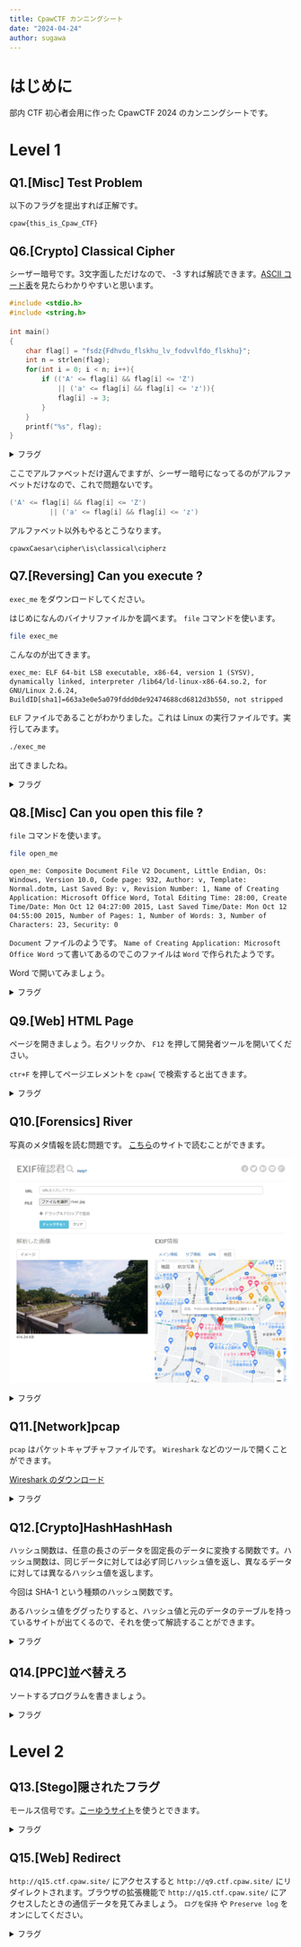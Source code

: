 ```yaml
---
title: CpawCTF カンニングシート
date: "2024-04-24"
author: sugawa
---
```


# はじめに

部内 CTF 初心者会用に作った CpawCTF 2024 のカンニングシートです。

# Level 1

## Q1.[Misc] Test Problem

以下のフラグを提出すれば正解です。

```title="flag"
cpaw{this_is_Cpaw_CTF}
```

## Q6.[Crypto] Classical Cipher

シーザー暗号です。3文字面しただけなので、 -3 すれば解読できます。[ASCII コード表](https://www.tuatmcc.com/blog/2024-01-26-ascii-table/)を見たらわかりやすいと思います。

```c
#include <stdio.h>
#include <string.h>

int main()
{
    char flag[] = "fsdz{Fdhvdu_flskhu_lv_fodvvlfdo_flskhu}";
    int n = strlen(flag);
    for(int i = 0; i < n; i++){
        if (('A' <= flag[i] && flag[i] <= 'Z')
            || ('a' <= flag[i] && flag[i] <= 'z')){
            flag[i] -= 3;
        }
    }
    printf("%s", flag);
}
```

<details>
<summary>フラグ</summary>

```title="flag"
cpaw{Caesar_cipher_is_classical_cipher}
```

</details>

ここでアルファベットだけ選んでますが、シーザー暗号になってるのがアルファベットだけなので、これで問題ないです。

```c
('A' <= flag[i] && flag[i] <= 'Z')
          || ('a' <= flag[i] && flag[i] <= 'z')
```

アルファベット以外もやるとこうなります。

```
cpawxCaesar\cipher\is\classical\cipherz
```

## Q7.[Reversing] Can you execute ?

`exec_me` をダウンロードしてください。

はじめになんのバイナリファイルかを調べます。 `file` コマンドを使います。

```bash
file exec_me
```

こんなのが出てきます。

```
exec_me: ELF 64-bit LSB executable, x86-64, version 1 (SYSV), dynamically linked, interpreter /lib64/ld-linux-x86-64.so.2, for GNU/Linux 2.6.24, BuildID[sha1]=663a3e0e5a079fddd0de92474688cd6812d3b550, not stripped
```

`ELF` ファイルであることがわかりました。これは Linux の実行ファイルです。実行してみます。

```bash
./exec_me
```

出てきましたね。

<details>
<summary>フラグ</summary>

```
cpaw{Do_you_know_ELF_file?}
```

</details>

## Q8.[Misc] Can you open this file ?

`file` コマンドを使います。

```bash
file open_me
```

```
open_me: Composite Document File V2 Document, Little Endian, Os: Windows, Version 10.0, Code page: 932, Author: v, Template: Normal.dotm, Last Saved By: v, Revision Number: 1, Name of Creating Application: Microsoft Office Word, Total Editing Time: 28:00, Create Time/Date: Mon Oct 12 04:27:00 2015, Last Saved Time/Date: Mon Oct 12 04:55:00 2015, Number of Pages: 1, Number of Words: 3, Number of Characters: 23, Security: 0
```

`Document` ファイルのようです。 `Name of Creating Application: Microsoft Office Word` って書いてあるのでこのファイルは `Word` で作られたようです。

Word で開いてみましょう。

<details>
<summary>フラグ</summary>

![Q8-1.png](Q8-1.png)

```
cpaw{Th1s_f1le_c0uld_be_0p3n3d}
```

</details>

## Q9.[Web] HTML Page

ページを開きましょう。右クリックか、 `F12` を押して開発者ツールを開いてください。

`ctr+F` を押してページエレメントを `cpaw{` で検索すると出てきます。

<details>
<summary>フラグ</summary>

![Q9-1.png](Q9-1.png)

```
cpaw{9216ddf84851f15a46662eb04759d2bebacac666}
```

</details>

## Q10.[Forensics] River

写真のメタ情報を読む問題です。 [こちら](http://exif-check.org/)のサイトで読むことができます。

![Q10-1.png](Q10-1.png)

<details>
<summary>フラグ</summary>

甲突川(こうつきがわ)って言うらしい。

```
cpaw{koutsukigawa}
```

</details>

## Q11.[Network]pcap

`pcap` はパケットキャプチャファイルです。 `Wireshark` などのツールで開くことができます。

[Wireshark のダウンロード](https://www.wireshark.org/download.html)

<details>
<summary>フラグ</summary>

![Q11-1.png](Q11-1.png)

```
cpaw{gochi_usa_kami}
```

ごちうさ神！

</details>

## Q12.[Crypto]HashHashHash

ハッシュ関数は、任意の長さのデータを固定長のデータに変換する関数です。ハッシュ関数は、同じデータに対しては必ず同じハッシュ値を返し、異なるデータに対しては異なるハッシュ値を返します。

今回は SHA-1 という種類のハッシュ関数です。

あるハッシュ値をググったりすると、ハッシュ値と元のデータのテーブルを持っているサイトが出てくるので、それを使って解読することができます。

<details>
<summary>フラグ</summary>

[こーゆうサイト](https://md5hashing.net/hash/sha1/e4c6bced9edff99746401bd077afa92860f83de3)を使って解読してみましょう。

```
cpaw{Shal}
```

</details>

## Q14.[PPC]並べ替えろ

ソートするプログラムを書きましょう。

<details>
<summary>フラグ</summary>

```c
#include <stdio.h>
#include <stdlib.h>

int cmpfunc(const void *a, const void *b)
{
 return (*(int *)b - *(int *)a);
}

int main()
{
 int ciphertext[] = {15, 1, 93, 52, 66, 31, 87, 0, 42, 77, 46, 24, 99, 10, 19, 36, 27, 4, 58, 76, 2, 81, 50, 102, 33, 94, 20, 14, 80, 82, 49, 41, 12, 143, 121, 7, 111, 100, 60, 55, 108, 34, 150, 103, 109, 130, 25, 54, 57, 159, 136, 110, 3, 167, 119, 72, 18, 151, 105, 171, 160, 144, 85, 201, 193, 188, 190, 146, 210, 211, 63, 207};
 int n = sizeof(ciphertext) / sizeof(ciphertext[0]);
 qsort(ciphertext, n, sizeof(int), cmpfunc);
 for (int i = 0; i < n; i++)
 {
  printf("%d", ciphertext[i]);
 }
 return 0;
}
```

```
cpaw{2112102072011931901881711671601591511501461441431361301211191111101091081051031021009994938785828180777672666360585755545250494642413634333127252420191815141210743210}
```

</details>

# Level 2

## Q13.[Stego]隠されたフラグ

モールス信号です。[こーゆうサイト](https://morsedecoder.com/ja/)を使うとできます。

<details>
<summary>フラグ</summary>

```
cpaw{hidden_message:)}
```

</details>

## Q15.[Web] Redirect

`http://q15.ctf.cpaw.site/` にアクセスすると `http://q9.ctf.cpaw.site/` にリダイレクトされます。ブラウザの拡張機能で `http://q15.ctf.cpaw.site/` にアクセスしたときの通信データを見てみましょう。 `ログを保持` や `Preserve log` をオンにしてください。

<details>
<summary>フラグ</summary>

`http://q15.ctf.cpaw.site/` にアクセスしたときのレスポンスヘッダーにフラグがあります。

![Q15-1.png](Q15-1.png)

```
cpaw{4re_y0u_1ook1ng_http_h3ader?}
```

</details>
